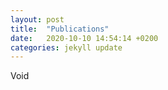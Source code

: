 ```yaml
---
layout: post
title:  "Publications"
date:   2020-10-10 14:54:14 +0200
categories: jekyll update
---
```


Void
